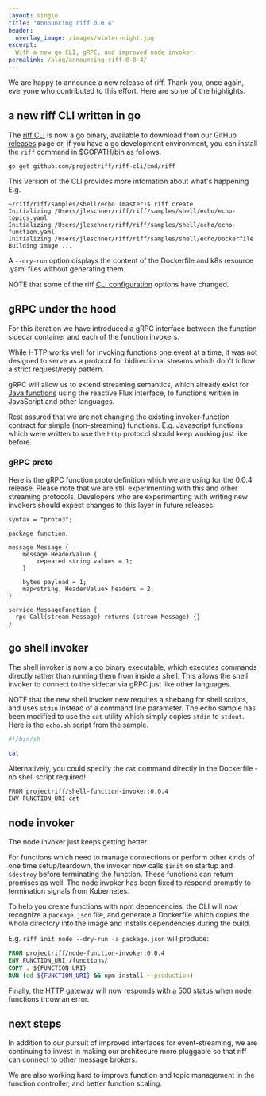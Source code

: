 ```yaml
---
layout: single
title: "Announcing riff 0.0.4"
header:
  overlay_image: /images/winter-night.jpg
excerpt:
  With a new go CLI, gRPC, and improved node invoker.
permalink: /blog/announcing-riff-0-0-4/
---
```


We are happy to announce a new release of riff. Thank you, once again, everyone
who contributed to this effort. Here are some of the highlights.

## a new riff CLI written in go
The [riff CLI](https://github.com/projectriff/riff-cli/blob/master/docs/riff.md) is now a go binary, available to download from our GitHub [releases](https://github.com/projectriff/riff/releases) page or, if you have a go development environment, you can install the `riff` command in $GOPATH/bin as follows.

```
go get github.com/projectriff/riff-cli/cmd/riff
```

This version of the CLI provides more infomation about what's happening E.g.
```
~/riff/riff/samples/shell/echo (master)$ riff create
Initializing /Users/jleschner/riff/riff/samples/shell/echo/echo-topics.yaml
Initializing /Users/jleschner/riff/riff/samples/shell/echo/echo-function.yaml
Initializing /Users/jleschner/riff/riff/samples/shell/echo/Dockerfile
Building image ...
```

A `--dry-run` option displays the content of the Dockerfile and k8s resource .yaml files without
generating them.

NOTE that some of the riff [CLI configuration](https://github.com/projectriff/riff/blob/master/Getting-Started.adoc#riff-cli-configuration) options have changed.

## gRPC under the hood
For this iteration we have introduced a gRPC interface between the function sidecar
container and each of the function invokers.

While HTTP works well for invoking functions one event at a time, it was not designed to serve as a protocol for bidirectional streams which don't follow a strict request/reply pattern.

gRPC will allow us to extend streaming semantics, which already exist for [Java functions](https://github.com/projectriff/java-function-invoker/tree/master/src/test/java/io/projectriff/functions) using the reactive Flux interface, to functions written in JavaScript and other languages.

Rest assured that we are not changing the existing invoker-function contract for simple (non-streaming) functions. E.g. Javascript functions which were written to use the `http` protocol should keep working just like before.

### gRPC proto
Here is the gRPC function.proto definition which we are using for the 0.0.4 release. Please note that we are still experimenting with this and other streaming protocols. Developers who are experimenting with writing new invokers should expect changes to this layer in future releases. 

```
syntax = "proto3";

package function;

message Message {
	message HeaderValue {
		repeated string values = 1;
	}

	bytes payload = 1;
	map<string, HeaderValue> headers = 2;
}

service MessageFunction {
  rpc Call(stream Message) returns (stream Message) {}
}
```

## go shell invoker
The shell invoker is now a go binary executable, which executes commands directly rather than running them from inside a shell. This allows the shell invoker to connect to the sidecar via gRPC just like other languages. 

NOTE that the new shell invoker new requires a shebang for shell scripts, and uses `stdin` instead of a command line parameter. The echo sample has been modified to use the `cat` utility which simply copies `stdin` to `stdout`. Here is the `echo.sh` script from the sample.

```sh
#!/bin/sh

cat
```

Alternatively, you could specify the `cat` command directly in the Dockerfile - no shell script required!

```docker
FROM projectriff/shell-function-invoker:0.0.4
ENV FUNCTION_URI cat
```

## node invoker
The node invoker just keeps getting better.

For functions which need to manage connections or perform other kinds of one time setup/teardown, the invoker now calls `$init` on startup and `$destroy` before terminating the function. These functions can return promises as well. The node invoker has been fixed to respond promptly to termination signals from Kubernetes.

To help you create functions with npm dependencies, the CLI will now recognize a `package.json` file, and generate a Dockerfile which copies the whole directory into the image and installs dependencies during the build.

E.g. `riff init node --dry-run -a package.json` will produce:

```Dockerfile
FROM projectriff/node-function-invoker:0.0.4
ENV FUNCTION_URI /functions/
COPY . ${FUNCTION_URI}
RUN (cd ${FUNCTION_URI} && npm install --production)
```

Finally, the HTTP gateway will now responds with a 500 status when node functions throw an error.

## next steps

In addition to our pursuit of improved interfaces for event-streaming, we are continuing to invest in
making our architecure more pluggable so that riff can connect to other message brokers. 

We are also working hard to improve function and topic management in the function controller,
and better function scaling.
